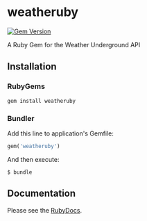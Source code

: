 # weatheruby
[![Gem Version](https://badge.fury.io/rb/weatheruby.svg)](https://badge.fury.io/rb/weatheruby)

A Ruby Gem for the Weather Underground API

## Installation
### RubyGems
```
gem install weatheruby
```

### Bundler
Add this line to application's Gemfile:

``` ruby
gem('weatheruby')
```

And then execute:
```
$ bundle
```

## Documentation
Please see the [RubyDocs](http://www.rubydoc.info/gems/weatheruby).
